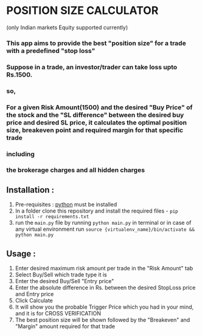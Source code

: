 # POSITION SIZE CALCULATOR

(only Indian markets Equity supported currently)

### This app aims to provide the best "position size" for a trade with a predefined "stop loss"

### Suppose in a trade, an investor/trader can take loss upto Rs.1500.

### so,

### For a given Risk Amount(1500) and the desired "Buy Price" of the stock and the "SL difference" between the desired buy price and desired SL price, it calculates the optimal position size, breakeven point and required margin for that specific trade

### including

### the brokerage charges and all hidden charges

## Installation :

1. Pre-requisites : [python](https://www.python.org/downloads/) must be installed
2. In a folder clone this repository and install the required files - `pip install -r requirements.txt`
3. run the `main.py` file by running `python main.py` in terminal or in case of any virtual environment run `source {virtualenv_name}/bin/activate && python main.py`

## Usage :

1. Enter desired maximum risk amount per trade in the "Risk Amount" tab
2. Select Buy/Sell which trade type it is
3. Enter the desired Buy/Sell "Entry price"
4. Enter the absolute difference in Rs. between the desired StopLoss price and Entry price
5. Click Calculate
6. It will show you the probable Trigger Price which you had in your mind, and it is for CROSS VERIFICATION
7. The best position size will be shown followed by the "Breakeven" and "Margin" amount required for that trade
